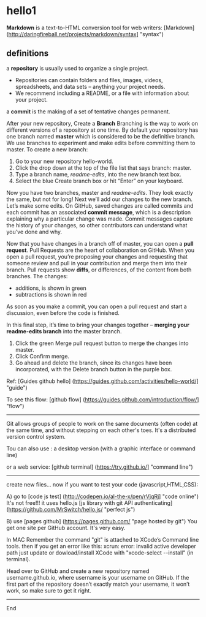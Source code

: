 # hello1
**Markdown** is a text-to-HTML conversion tool for web writers: 
[Markdown] (http://daringfireball.net/projects/markdown/syntax] "syntax")
## definitions
a **repository** is usually used to organize a single project. 
  - Repositories can contain folders and files, images, videos, spreadsheets, and data sets – anything your project needs. 
  - We recommend including a README, or a file with information about your project. 
  
a **commit** is the making of a set of tentative changes permanent.  

After your new repository,  Create a **Branch**
Branching is the way to work on different versions of a repository at one time.
By default your repository has one branch named **master** which is considered to be the definitive branch. 
We use branches to experiment and make edits before committing them to master.
To create a new branch:

1.  Go to your new repository hello-world.
2.  Click the drop down at the top of the file list that says branch: master.
3.  Type a branch name, *readme-edits*, into the new branch text box.
4.  Select the blue Create branch box or hit “Enter” on your keyboard.

Now you have two branches, master and *readme-edits*. 
They look exactly the same, but not for long! Next we’ll add our changes to the new branch.
Let’s make some edits.
On GitHub, saved changes are called commits and each commit has an associated **commit message**, which is a description explaining why a particular change was made. 
Commit messages capture the history of your changes, so other contributors can understand what you’ve done and why.

Now that you have changes in a branch off of master, you can open a **pull request**.
Pull Requests are the heart of collaboration on GitHub. 
When you open a pull request, you’re proposing your changes and requesting that someone review and pull in your contribution and merge them into their branch. 
Pull requests show **diffs**, or differences, of the content from both branches. 
The changes:

- additions, is shown in green
- subtractions is shown in red

As soon as you make a commit, you can open a pull request 
and start a discussion, even before the code is finished.

In this final step, it’s time to bring your changes together – **merging your readme-edits branch** into the master branch.

1. Click the green Merge pull request button to merge the changes into master.
2. Click Confirm merge.
3. Go ahead and delete the branch, since its changes have been incorporated, with the Delete branch button in the purple box.

Ref: [Guides github hello] (https://guides.github.com/activities/hello-world/] "guide") 

To see this flow:
[github flow] (https://guides.github.com/introduction/flow/] "flow")  
***
Git allows groups of people to work on the same documents (often code) at the same time, and without stepping on each other's toes. It's a distributed version control system.

Tou can also use :
a desktop version (with a graphic interface or command line)

or a web service:
[github terminal] (https://try.github.io/] "command line")  

***
create new files...
now if you want to  test your code (javascript,HTML,CSS):

A)
go to [code js test] (http://codepen.io/al-the-x/pen/rVjqRj] "code online") 
It's not free!!!
it uses hello.js [js library with git API authenticating] (https://github.com/MrSwitch/hello.js/ "perfect js")

B) use [pages github] (https://pages.github.com/ "page hosted by git") 
You get one site per GitHub account. 
It's very easy.

In MAC Remember the command "git" is attached to XCode’s Command line tools.
then if you get an error like this: xcrun: error: invalid active developer path 
just update or dowload/install XCode
with "xcode-select --install" (in terminal).

Head over to GitHub and create a new repository named username.github.io, 
where username is your username on GitHub.
If the first part of the repository doesn’t exactly match your username, 
it won’t work, so make sure to get it right.

***
End




